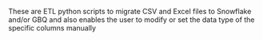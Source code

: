 These are ETL python scripts to migrate CSV and Excel files to Snowflake and/or GBQ and also enables the user to modify or set the data type of the specific columns manually
